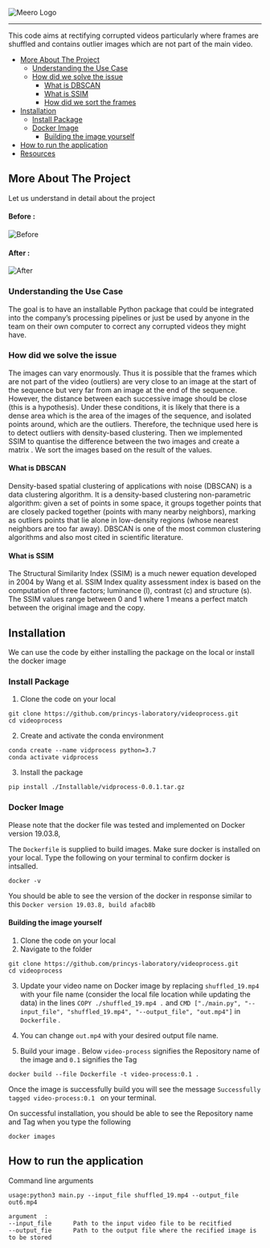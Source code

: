 ![Meero Logo](https://github.com/princys-laboratory/videoprocess/blob/main/meero.gif)

--------------------------------------------------------------------------------------------------

This code aims at rectifying corrupted videos particularly where frames are shuffled and contains outlier images which 
are not part of the main video.

<!-- toc -->

- [More About The Project](#more-about-pytorch)
  - [Understanding the Use Case](#understanding-the-use-case)
  - [How did we solve the issue](#how-did-we-solve-the-issue)
     - [What is DBSCAN](#what-is-DBSCAN)
     - [What is SSIM](#what-is-ssim)
     - [How did we sort the frames](#how-did-we-sort-the-frames)
- [Installation](#installation)
  - [Install Package](#install-package)
  - [Docker Image](#docker-image)
    - [Building the image yourself](#building-the-image-yourself)
- [How to run the application](#how-to-run-the-application)
- [Resources](#resources)
<!-- tocstop -->

## More About The Project
Let us understand in detail about the project
#### Before : 
![Before](https://github.com/princys-laboratory/videoprocess/blob/main/Input_file.gif)

#### After : 
![After](https://github.com/princys-laboratory/videoprocess/blob/main/Output_file.gif)

### Understanding the Use Case
The goal is to have an installable Python package that could be integrated into the company’s  processing pipelines
or just be used by anyone in the team on their own computer to correct any corrupted videos they might have.

### How did we solve the issue
The images can vary enormously. Thus it is possible that the frames which are not part of the video (outliers) are very
close to an image at the start of the sequence but very far from an image at the end of the sequence. 
However, the distance between each successive image should be close (this is a hypothesis). Under these conditions,
it is likely that there is a dense area which is the area of the images of the sequence, and isolated points around,
which are the outliers. Therefore, the technique used here is to detect outliers with density-based clustering.
Then we implemented SSIM to quantise the difference between the two images and create a matrix . We sort the images based 
on the result of the values.

#### What is DBSCAN
Density-based spatial clustering of applications with noise (DBSCAN) is a data clustering algorithm.
It is a density-based clustering non-parametric algorithm: given a set of points in some space, it groups together 
points that are closely packed together (points with many nearby neighbors), marking as outliers points that lie alone 
in low-density regions (whose nearest neighbors are too far away). DBSCAN is one of the most common clustering 
algorithms and also most cited in scientific literature.

#### What is SSIM
The Structural Similarity Index (SSIM) is a much newer equation developed in 2004 by Wang et al. SSIM Index quality 
assessment index is based on the computation of three factors; luminance (l), contrast (c) and structure (s). 
The SSIM values range between 0 and 1 where 1 means a perfect match between the original image and the copy.

## Installation
We can use the code by either installing the package on the local or install the docker image 

### Install Package
1. Clone the code on your local
```
git clone https://github.com/princys-laboratory/videoprocess.git
cd videoprocess
```
2. Create and activate the conda environment
```
conda create --name vidprocess python=3.7
conda activate vidprocess
```
3. Install the package
```
pip install ./Installable/vidprocess-0.0.1.tar.gz
```

### Docker Image
Please note that the docker file was tested and implemented on Docker version 19.03.8,

The `Dockerfile` is supplied to build images. Make sure docker is installed on your local.
Type the following on your terminal to confirm docker is intsalled.
```
docker -v
```

You should be able to see the version of the docker in response similar to this `Docker version 19.03.8, build afacb8b`

#### Building the image yourself
1. Clone the code on your local
2. Navigate to the folder

```
git clone https://github.com/princys-laboratory/videoprocess.git
cd videoprocess
```
3. Update your video name on Docker image by replacing `shuffled_19.mp4` with your file name (consider the local file 
   location while updating the data) in the lines
   `COPY ./shuffled_19.mp4 .`  and `CMD ["./main.py", "--input_file", "shuffled_19.mp4", "--output_file", "out.mp4"]` in `Dockerfile` .

4. You can change `out.mp4` with your desired output file name.   

5. Build your image . Below `video-process` signifies the Repository name of the image and `0.1` signifies the Tag
```
docker build --file Dockerfile -t video-process:0.1 .
```

Once the image is successfully build you will see the message `Successfully tagged video-process:0.1
` on your terminal.

On successful installation, you should be able to see the Repository name and Tag when you type the following 
```
docker images
```

## How to run the application
Command line arguments
```
usage:python3 main.py --input_file shuffled_19.mp4 --output_file out6.mp4

argument  : 
--input_file      Path to the input video file to be recitfied
--output_fie      Path to the output file where the recified image is to be stored
```